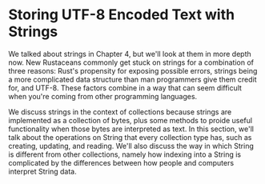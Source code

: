 # Storing UTF-8 Encoded Text with Strings

We talked about strings in Chapter 4, but we'll look at them in more depth now. New
Rustaceans commonly get stuck on strings for a combination of three reasons: Rust's
propensity for exposing possible errors, strings being a more complicated data structure
than man programmers give them credit for, and UTF-8. These factors combine in a way that
can seem difficult when you're coming from other programming languages.

We discuss strings in the context of collections because strings are implemented as a
collection of bytes, plus some methods to proide useful functionality when those bytes
are interpreted as text. In this section, we'll talk about the operations on String that every
collection type has, such as creating, updating, and reading. We'll also discuss the way in which
String is different from other collections, namely how indexing into a String is complicated
by the differences between how people and computers interpret String data.
